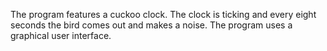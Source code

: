 The program features a cuckoo clock.
The clock is ticking and every eight seconds the bird comes out and makes a noise.
The program uses a graphical user interface.
